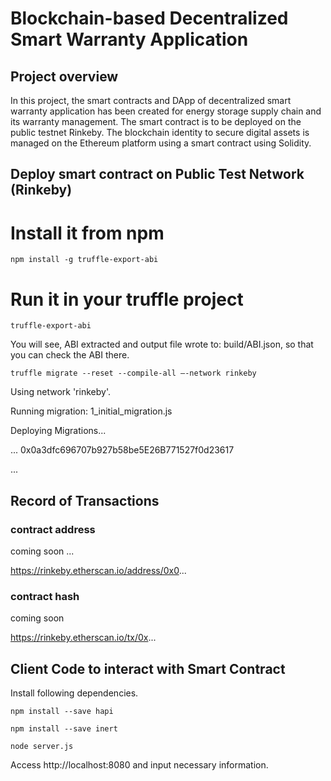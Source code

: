 # Blockchain-based Decentralized Smart Warranty Application 

## Project overview

In this project, the smart contracts and DApp of decentralized smart warranty application has been created for energy storage supply chain and its warranty management.
The smart contract is to be deployed on the public testnet Rinkeby. 
The blockchain identity to secure digital assets is managed on the Ethereum platform using a smart contract using Solidity.

## Deploy smart contract on Public Test Network (Rinkeby)

# Install it from npm
```
npm install -g truffle-export-abi
```

# Run it in your truffle project
```
truffle-export-abi
```
You will see, ABI extracted and output file wrote to: build/ABI.json, so that you can check the ABI there.


```
truffle migrate --reset --compile-all —-network rinkeby
```

Using network 'rinkeby'.

Running migration: 1_initial_migration.js
  
  Deploying Migrations...

  ... 0x0a3dfc696707b927b58be5E26B771527f0d23617
  
  ...

## Record of Transactions

### contract address
coming soon ...

https://rinkeby.etherscan.io/address/0x0...

### contract hash
coming soon

https://rinkeby.etherscan.io/tx/0x...


## Client Code to interact with Smart Contract

Install following dependencies.

```
npm install --save hapi
```

```
npm install --save inert
```

```
node server.js
```

Access http://localhost:8080 and input necessary information.

